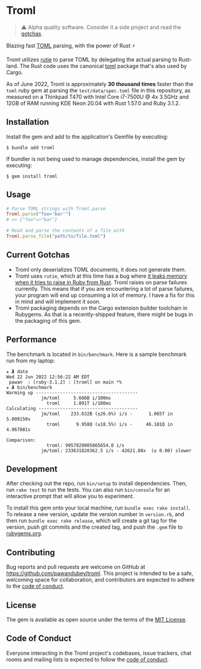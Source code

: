 <!--
# @markup markdown
-->

# Troml

> ⚠ Alpha quality software. Consider it a side project and read the [gotchas](#current-gotchas).

Blazing fast [TOML](https://toml.io) parsing, with the power of Rust ⚡

Troml utilizes [rutie](https://github.com/danielpclark/rutie) to parse TOML by delegating the actual parsing to Rust-land. The Rust code uses the canonical [toml](https://github.com/alexcrichton/toml-rs) package that's also used by Cargo.

As of June 2022, Troml is approximately **30 thousand times** faster than the `toml` ruby gem at parsing the `test/data/spec.toml` file in this repository, as measured on a Thinkpad T470 with Intel Core i7-7500U @ 4x 3.5GHz and 12GB of RAM running KDE Neon 20.04 with Rust 1.57.0 and Ruby 3.1.2.

## Installation

Install the gem and add to the application's Gemfile by executing:

    $ bundle add troml

If bundler is not being used to manage dependencies, install the gem by executing:

    $ gem install troml

## Usage

```ruby
# Parse TOML strings with Troml.parse
Troml.parse("foo='bar'")
# => {"foo"=>"bar"}

# Read and parse the contents of a file with
Troml.parse_file("path/to/file.toml")
```

## Current Gotchas
- Troml only deserializes TOML documents, it does not generate them.
- Troml uses `rutie`, which at this time has a bug where [it leaks memory when it tries to raise in Ruby from Rust](https://github.com/danielpclark/rutie/issues/159). Troml raises on parse failures currently. This means that if you are encountering a lot of parse failures, your program will end up consuming a lot of memory. I have a fix for this in mind and will implement it soon.
- Troml packaging depends on the Cargo extension builder toolchain in Rubygems. As that is a recently-shipped feature, there might be bugs in the packaging of this gem.

## Performance

The benchmark is located in `bin/benchmark`. Here is a sample benchmark run from my laptop:

```
★ 𝞴 date
Wed 22 Jun 2022 12:56:22 AM EDT
 pawan  : [ruby-3.1.2] : [troml] on main *%
★ 𝞴 bin/benchmark
Warming up --------------------------------------
             jm/toml     5.666B i/100ms
               troml     1.091T i/100ms
Calculating -------------------------------------
             jm/toml    233.632B (±26.6%) i/s -      1.065T in   5.008150s
               troml      9.958Q (±18.5%) i/s -     46.181Q in   4.967881s

Comparison:
               troml: 9957828005865654.0 i/s
             jm/toml: 233631820362.5 i/s - 42621.88x  (± 0.00) slower
```

## Development

After checking out the repo, run `bin/setup` to install dependencies. Then, run `rake test` to run the tests. You can also run `bin/console` for an interactive prompt that will allow you to experiment.

To install this gem onto your local machine, run `bundle exec rake install`. To release a new version, update the version number in `version.rb`, and then run `bundle exec rake release`, which will create a git tag for the version, push git commits and the created tag, and push the `.gem` file to [rubygems.org](https://rubygems.org).

## Contributing

Bug reports and pull requests are welcome on GitHub at https://github.com/pawandubey/troml. This project is intended to be a safe, welcoming space for collaboration, and contributors are expected to adhere to the [code of conduct](https://github.com/pawandubey/troml/blob/master/CODE_OF_CONDUCT.md).

## License

The gem is available as open source under the terms of the [MIT License](https://opensource.org/licenses/MIT).

## Code of Conduct

Everyone interacting in the Troml project's codebases, issue trackers, chat rooms and mailing lists is expected to follow the [code of conduct](https://github.com/pawandubey/troml/blob/master/CODE_OF_CONDUCT.md).
